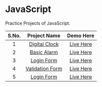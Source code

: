 # JavaScript
Practice Projects of JavaScript. 

| S.No.  | Project Name  | Demo Here  | 
|:-:|:-:|:-:|
|1  |  <a href="https://github.com/deeqakkk/50Days-50Projects/tree/main/1-Expanding-Cards" target="_blank" rel="noopener noreferrer">Digital Clock</a> | <a href="https://meet2960.github.io/JavaScript/Digital_Clock" target="_blank" rel="noopener noreferrer">Live Here</a>  |
|2   |  <a href="https://github.com/deeqakkk/50Days-50Projects/tree/main/1-Expanding-Cards" target="_blank" rel="noopener noreferrer">Basic Alarm</a> | <a href="https://meet2960.github.io/JavaScript/Alarm" target="_blank" rel="noopener noreferrer">Live Here</a>  |
|3   |  <a href="https://github.com/deeqakkk/50Days-50Projects/tree/main/1-Expanding-Cards" target="_blank" rel="noopener noreferrer">Login Form</a> | <a href="https://meet2960.github.io/JavaScript/Login_Form" target="_blank" rel="noopener noreferrer">Live Here</a>  |
|4   |  <a href="https://github.com/deeqakkk/50Days-50Projects/tree/main/1-Expanding-Cards" target="_blank" rel="noopener noreferrer">Validation Form</a> | <a href="https://meet2960.github.io/JavaScript/Validation_Form" target="_blank" rel="noopener noreferrer">Live Here</a>  |
|5   |  <a href="https://github.com/deeqakkk/50Days-50Projects/tree/main/1-Expanding-Cards" target="_blank" rel="noopener noreferrer">Login Form</a> | <a href="https://meet2960.github.io/JavaScript/Login_Form" target="_blank" rel="noopener noreferrer">Live Here</a>  |



